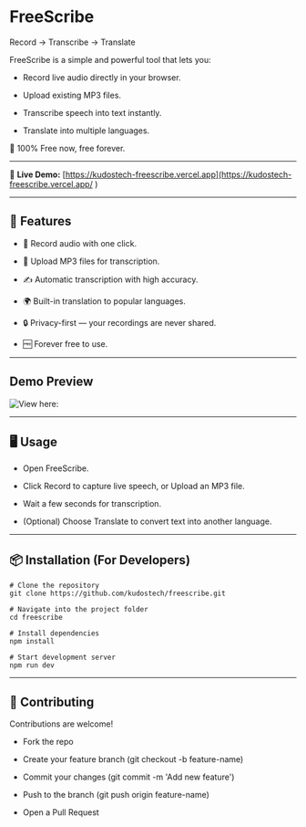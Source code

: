 
# FreeScribe

Record → Transcribe → Translate

FreeScribe is a simple and powerful tool that lets you:

- Record live audio directly in your browser.

- Upload existing MP3 files.

- Transcribe speech into text instantly.

- Translate into multiple languages.

🎉 100% Free now, free forever.

---

🔗 **Live Demo:** [https://kudostech-freescribe.vercel.app](https://kudostech-freescribe.vercel.app/
)

---


## 🚀 Features

- 🎤 Record audio with one click.

- 📂 Upload MP3 files for transcription.

- ✍️ Automatic transcription with high accuracy.

- 🌍 Built-in translation to popular languages.

- 🔒 Privacy-first — your recordings are never shared.

- 🆓 Forever free to use.

---

## Demo Preview
![View here:](https://i.imgur.com/NqBRXxm.png)

---

## 🖥️ Usage

- Open FreeScribe.

- Click Record to capture live speech, or Upload an MP3 file.

- Wait a few seconds for transcription.

- (Optional) Choose Translate to convert text into another language.
  
---


## 📦 Installation (For Developers)
```
# Clone the repository
git clone https://github.com/kudostech/freescribe.git

# Navigate into the project folder
cd freescribe

# Install dependencies
npm install

# Start development server
npm run dev
```
---

## 🤝 Contributing

Contributions are welcome!

- Fork the repo

- Create your feature branch (git checkout -b feature-name)

- Commit your changes (git commit -m 'Add new feature')

- Push to the branch (git push origin feature-name)

- Open a Pull Request
